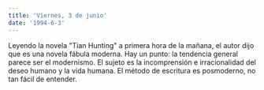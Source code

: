```yaml
---
title: 'Viernes, 3 de junio'
date: '1994-6-3'
---
```


Leyendo la novela "Tian Hunting" a primera hora de la mañana, el autor dijo que es una novela fábula moderna. Hay un punto: la tendencia general parece ser el modernismo. El sujeto es la incomprensión e irracionalidad del deseo humano y la vida humana. El método de escritura es posmoderno, no tan fácil de entender.

